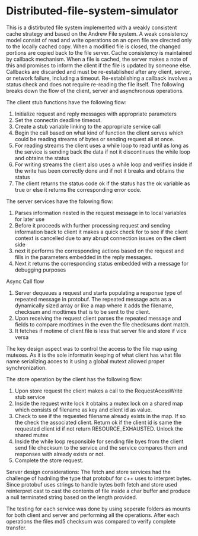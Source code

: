 # Distributed-file-system-simulator

This is a distirbuted file system implemented with a weakly consistent cache strategy and based on the Andrew File system. A weak consistency model consist of read and write operations on an open file are directed only to the locally cached copy. When a modified file is closed, the changed portions are copied back to the file server. Cache consistency is maintained by callback mechanism. When a file is cached, the server makes a note of this and promises to inform the client if the file is updated by someone else. Callbacks are discarded and must be re-established after any client, server, or network failure, including a timeout. Re-establishing a callback involves a status check and does not require re-reading the file itself. The following breaks down the flow of the client, server and asynchronous operations.

The client stub functions have the following flow:
1. Initialize request and reply messages with appropriate parameters
2. Set the connectin deadline timeout.
3. Create a stub variable linking to the appropriate service call
4. Begin the call based on what kind of function the client serves which could be reading streams of bytes or sending request all at once.
5. For reading streams the client uses a while loop to read until as long as the service is sending back the data if not it discontinues the while loop and obtains the status
6. For writing streams the client also uses a while loop and verifies inside if the write has been correctly done and if not it breaks and obtains the status
7. The client returns the status code ok if the status has the ok variable as true or else it returns the corresponding error code.

The server services have the folowing flow:
1. Parses information nested in the request message in to local variables for later use
2. Before it proceeds with further processing request and sending information back to client it makes a quick check for to see if the client context is cancelled due to any abrupt connection issues on the client side
3. next it performs the corresponding actions based on the request and fills in the parameters embedded in the reply messages.
4. Next it returns the corresponding status embedded with a message for debugging purposes

Async Call flow
1. Server dequeues a request and starts populating a response type of repeated message in protobuf. The repeated message acts as a dynamically sized array or like a map where it adds the filename, checksum and modtimes that is to be sent to the client.
2. Upon receiving the request client parses the repeated message and fields to compare modtimes in the even the file checksums dont match.
3. It fetches if motime of client file is less that server file and store if vice versa

The key design aspect was to control the access to the file map using mutexes. As it is the sole informatin keeping of what client has what file name serializing acces to it using a global mutext allowed proper synchronization.

The store operation by the client has the following flow:
1. Upon store request the client makes a call to the RequestAcessWrite stub service
2. Inside the request write lock it obtains a mutex lock on a shared map which consists of filename as key and client id as value.
3. Check to see if the requested filename already exists in the map. If so the check the associated client. Return ok if the client id is same the requested client id if not return RESOURCE_EXHAUSTED. Unlock the shared mutex
4. Inside the while loop responsible for sending file byes from the client send file checksum to the service and the service compares them and responses with already exists or not.
5. Complete the store request.

Server design considerations:
The fetch and store services had the challenge of hadnling the type that protobuf for c++ uses to interpret bytes. Since protobuf uses strings to handle bytes both fetch and store used reinterpret cast to cast the contents of file inside a char buffer and produce a null terminated string based on the length provided.

The testing for each service was done by using seperate folders as mounts for both client and server and performing all the operations. After each operations the files md5 checksum was compared to verify complete transfer.
